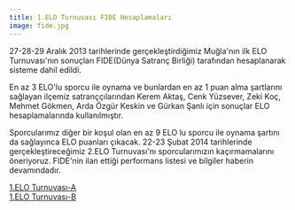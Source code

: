 ```yaml
---
title: 1.ELO Turnuvası FIDE Hesaplamaları
image: fide.jpg
---
```


27-28-29 Aralık 2013 tarihlerinde gerçekleştirdiğimiz Muğla'nın ilk ELO Turnuvası'nın sonuçları FIDE(Dünya Satranç Birliği) tarafından hesaplanarak sisteme dahil edildi.

En az 3 ELO'lu sporcu ile oynama ve bunlardan en az 1 puan alma şartlarını sağlayan ilçemiz satranççılarından Kerem Aktaş, Cenk Yüzsever, Zeki Koç, Mehmet Gökmen, Arda Özgür Keskin ve Gürkan Şanlı için sonuçlar ELO hesaplamalarında kullanılmıştır.

Sporcularımız diğer bir koşul olan en az 9 ELO lu sporcu ile oynama şartını da sağlayınca ELO puanları çıkacak. 22-23 Şubat 2014 tarihlerinde gerçekleştireceğimiz 2.ELO Turnuvası'nı sporcularımızın kaçırmamalarını öneriyoruz. FIDE'nin ilan ettiği performans listesi ve bilgiler haberin devamındadır.  

[1.ELO Turnuvası-A](https://ratings.fide.com/tournament_report.phtml?event16=89306)  
[1.ELO Turnuvası-B](https://ratings.fide.com/tournament_report.phtml?event16=89307)
